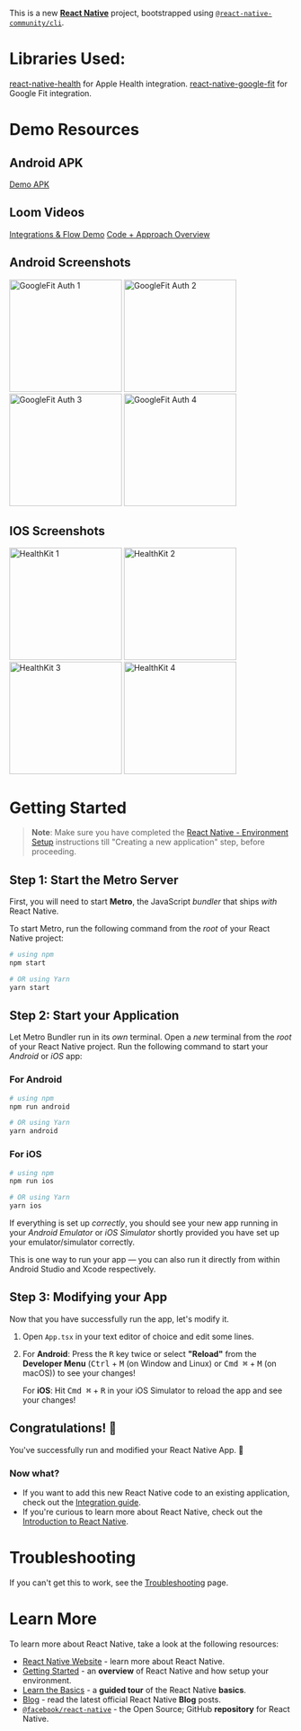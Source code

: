 This is a new [**React Native**](https://reactnative.dev) project, bootstrapped using [`@react-native-community/cli`](https://github.com/react-native-community/cli).

# Libraries Used:

[react-native-health](https://github.com/agencyenterprise/react-native-health) for Apple Health integration.
[react-native-google-fit](https://github.com/StasDoskalenko/react-native-google-fit) for Google Fit integration.

# Demo Resources

## Android APK
[Demo APK](https://drive.google.com/file/d/1NnEtf2crQaIQv9xGtial_9UQETIMJNPA/view?usp=sharing)

## Loom Videos
[Integrations & Flow Demo](https://www.loom.com/share/105ab2747a2742659090b4fb8afd8a58)
[Code + Approach Overview](https://www.loom.com/share/0ab9ec82d76e4c32bba8a84aa5525749)

## Android Screenshots
<img src="https://github.com/syedsarmadkazmi/novos/assets/36984862/d3cf2f37-0ad0-4a3f-8ebe-0cea645f20eb" alt="GoogleFit Auth 1" style="width:200px;"/>
<img src="https://github.com/syedsarmadkazmi/novos/assets/36984862/575ff10f-e7c7-4366-8866-f90a03cae008" alt="GoogleFit Auth 2" style="width:200px;"/>
<img src="https://github.com/syedsarmadkazmi/novos/assets/36984862/9e9a7490-6c5e-4040-8ed2-e6d41ff53141" alt="GoogleFit Auth 3" style="width:200px;"/>
<img src="https://github.com/syedsarmadkazmi/novos/assets/36984862/c14bec25-7070-4b48-b577-0df93c9660f8" alt="GoogleFit Auth 4" style="width:200px;"/>

## IOS Screenshots
<img src="https://github.com/syedsarmadkazmi/novos/assets/36984862/ef379e86-2fab-4743-96d7-c324514a0dc2" alt="HealthKit 1" style="width:200px;"/>
<img src="https://github.com/syedsarmadkazmi/novos/assets/36984862/c6a3a098-a3a9-493b-b64e-90ff8a822f2f" alt="HealthKit 2" style="width:200px;"/>
<img src="https://github.com/syedsarmadkazmi/novos/assets/36984862/0f3d67ec-4120-445a-859b-58ffb0826975" alt="HealthKit 3" style="width:200px;"/>
<img src="https://github.com/syedsarmadkazmi/novos/assets/36984862/0ad7a049-0383-4bba-b796-fcdcae658749" alt="HealthKit 4" style="width:200px;"/>


# Getting Started

>**Note**: Make sure you have completed the [React Native - Environment Setup](https://reactnative.dev/docs/environment-setup) instructions till "Creating a new application" step, before proceeding.

## Step 1: Start the Metro Server

First, you will need to start **Metro**, the JavaScript _bundler_ that ships _with_ React Native.

To start Metro, run the following command from the _root_ of your React Native project:

```bash
# using npm
npm start

# OR using Yarn
yarn start
```

## Step 2: Start your Application

Let Metro Bundler run in its _own_ terminal. Open a _new_ terminal from the _root_ of your React Native project. Run the following command to start your _Android_ or _iOS_ app:

### For Android

```bash
# using npm
npm run android

# OR using Yarn
yarn android
```

### For iOS

```bash
# using npm
npm run ios

# OR using Yarn
yarn ios
```

If everything is set up _correctly_, you should see your new app running in your _Android Emulator_ or _iOS Simulator_ shortly provided you have set up your emulator/simulator correctly.

This is one way to run your app — you can also run it directly from within Android Studio and Xcode respectively.

## Step 3: Modifying your App

Now that you have successfully run the app, let's modify it.

1. Open `App.tsx` in your text editor of choice and edit some lines.
2. For **Android**: Press the <kbd>R</kbd> key twice or select **"Reload"** from the **Developer Menu** (<kbd>Ctrl</kbd> + <kbd>M</kbd> (on Window and Linux) or <kbd>Cmd ⌘</kbd> + <kbd>M</kbd> (on macOS)) to see your changes!

   For **iOS**: Hit <kbd>Cmd ⌘</kbd> + <kbd>R</kbd> in your iOS Simulator to reload the app and see your changes!

## Congratulations! :tada:

You've successfully run and modified your React Native App. :partying_face:

### Now what?

- If you want to add this new React Native code to an existing application, check out the [Integration guide](https://reactnative.dev/docs/integration-with-existing-apps).
- If you're curious to learn more about React Native, check out the [Introduction to React Native](https://reactnative.dev/docs/getting-started).

# Troubleshooting

If you can't get this to work, see the [Troubleshooting](https://reactnative.dev/docs/troubleshooting) page.

# Learn More

To learn more about React Native, take a look at the following resources:

- [React Native Website](https://reactnative.dev) - learn more about React Native.
- [Getting Started](https://reactnative.dev/docs/environment-setup) - an **overview** of React Native and how setup your environment.
- [Learn the Basics](https://reactnative.dev/docs/getting-started) - a **guided tour** of the React Native **basics**.
- [Blog](https://reactnative.dev/blog) - read the latest official React Native **Blog** posts.
- [`@facebook/react-native`](https://github.com/facebook/react-native) - the Open Source; GitHub **repository** for React Native.
